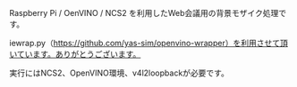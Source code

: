 Raspberry Pi / OenVINO / NCS2 を利用したWeb会議用の背景モザイク処理です。

iewrap.py（https://github.com/yas-sim/openvino-wrapper）を利用させて頂いています。ありがとうございます。

実行にはNCS2、OpenVINO環境、v4l2loopbackが必要です。
